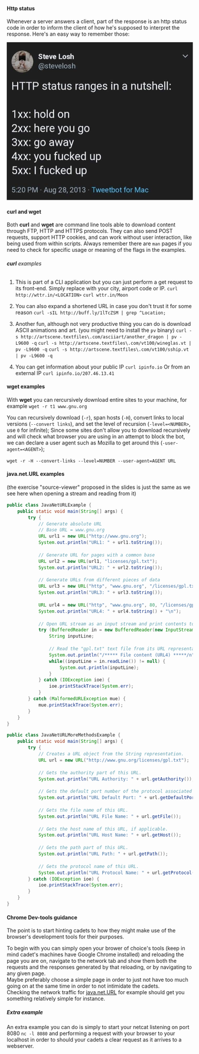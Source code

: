 #### Http status
Whenever a server answers a client, part of the response is an http status code in order to inform the client of how he's supposed to interpret the response. Here's an easy way to remember those:

![HTTP-status][http-status]

#### **curl** and **wget**
Both **curl** and **wget** are command line tools able to download content through FTP, HTTP and HTTPS protocols.
They can also send POST requests, support HTTP cookies, and can work without user interaction, like being used from within scripts. Always remember there are `man` pages if you need to check for specific usage or meaning of the flags in the examples.

###### **curl** examples

1. This is part of a CLI application but you can just perform a get request to its front-end. Simply replace <LOCATION> with your city, airport code or IP.
`curl http://wttr.in/<LOCATION>`
`curl wttr.in/Moon`

2. You can also expand a shortened URL in case you don't trust it for some reason
`curl -sIL http://buff.ly/1lTcZSM | grep ^Location;`

3. Another fun, although not very productive thing you can do is download ASCII animations and art.
(you might need to install the `pv` binary)
`curl -s http://artscene.textfiles\.com/asciiart/another_dragon | pv -L9600 -q`
`curl -s http://artscene.textfiles\.com/vt100/wineglas.vt | pv -L9600 -q`
`curl -s http://artscene.textfiles\.com/vt100/sship.vt | pv -L9600 -q`

4. You can get information about your public IP
`curl ipinfo.io`
Or from an external IP
`curl ipinfo.io/207.46.13.41`

#### **wget** examples
With **wget** you can rercursively download entire sites to your machine, for example
`wget -r t1 www.gnu.org`

You can recursively download (`-r`), span hosts (`-H`), convert links to local versions (`--convert links`), and set the level of recursion (`-level=<NUMBER>`, use `0` for infinite);
Since some sites don't allow you to download recursively and will check what browser you are using in an attempt to block the bot, we can declare a user agent such as Mozilla to get around this (`-user-agent=<AGENT>`);

`wget -r -H --convert-links --level=NUMBER --user-agent=AGENT URL`

#### **java.net.URL** examples
(the exercise "source-viewer" proposed in the slides is just the same as we see here when opening a stream and reading from it)

```java
public class JavaNetURLExample {
    public static void main(String[] args) {
        try {
            // Generate absolute URL
            // Base URL = www.gnu.org
            URL url1 = new URL("http://www.gnu.org");
            System.out.println("URL1: " + url1.toString());

            // Generate URL for pages with a common base
            URL url2 = new URL(url1, "licenses/gpl.txt");
            System.out.println("URL2: " + url2.toString());

            // Generate URLs from different pieces of data
            URL url3 = new URL("http", "www.gnu.org", "/licenses/gpl.txt");
            System.out.println("URL3: " + url3.toString());

            URL url4 = new URL("http", "www.gnu.org", 80, "/licenses/gpl.txt");
            System.out.println("URL4: " + url4.toString() + "\n");

            // Open URL stream as an input stream and print contents to command line
            try (BufferedReader in = new BufferedReader(new InputStreamReader(url4.openStream()))) {
                String inputLine;

                // Read the "gpl.txt" text file from its URL representation
                System.out.println("/***** File content (URL4) *****/n");
                while((inputLine = in.readLine()) != null) {
                    System.out.println(inputLine);
                }
            } catch (IOException ioe) {
                ioe.printStackTrace(System.err);
            }
        } catch (MalformedURLException mue) {
            mue.printStackTrace(System.err);
        }
    }
}
```


``` java
public class JavaNetURLMoreMethodsExample {
    public static void main(String[] args) {
        try {
            // Creates a URL object from the String representation.
            URL url = new URL("http://www.gnu.org/licenses/gpl.txt");

            // Gets the authority part of this URL.
            System.out.println("URL Authority: " + url.getAuthority());

            // Gets the default port number of the protocol associated with this URL.
            System.out.println("URL Default Port: " + url.getDefaultPort());

            // Gets the file name of this URL.
            System.out.println("URL File Name: " + url.getFile());

            // Gets the host name of this URL, if applicable.
            System.out.println("URL Host Name: " + url.getHost());

            // Gets the path part of this URL.
            System.out.println("URL Path: " + url.getPath());

            // Gets the protocol name of this URL.
            System.out.println("URL Protocol Name: " + url.getProtocol());
        } catch (IOException ioe) {
            ioe.printStackTrace(System.err);
        }
    }
}

```

#### **Chrome Dev-tools** guidance
The point is to start hinting cadets to how they might make use of the browser's development tools for their purposes.

To begin with you can simply open your brower of choice's tools (keep in mind cadet's machines have Google Chrome installed) and reloading the page you are on, navigate to the network tab and show them both the requests and the responses generated by that reloading, or by navigating to any given page.  
Maybe preferably choose a simple page in order to just not have too much going on at the same time in order to not intimidate the cadets.  
Checking the network traffic for [java.net.URL](https://docs.oracle.com/javase/7/docs/api/java/net/URL.html) for example should get you something relatively simple for instance.

##### Extra example
An extra example you can do is simply to start your netcat listening on port 8080 `nc -l 8080` and performing a request with your browser to your localhost in order to should your cadets a clear request as it arrives to a webserver.



[http-status]:resources/images/http-status.jpg
